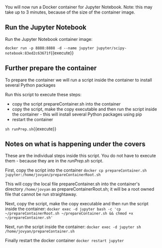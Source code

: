 You will now run a Docker container for Jupyter Notebook. Note: this may take up to 3 minutes, because of the size of the container image.

## Run the Jupyter Notebook 

Run the Jupyter Notebook container image:

`docker run -p 8888:8888 -d --name jupyter jupyter/scipy-notebook:83ed2c63671f`{{execute}}

## Further prepare the container
To prepare the container we will run a script inside the container to install several Python packages

Run this script to execute these steps:
* copy the script prepareContainer.sh into the container
* copy the script, make the copy executable and then run the script inside the container - this will install several Python packages using pip
* restart the container

`sh runPrep.sh`{{execute}}

## Notes on what is happening under the covers
These are the individual steps inside this script. You do not have to execute them - because they are in the *runPrep.sh* script.

First, copy the script into the container
`docker cp prepareContainer.sh jupyter:/home/jovyan/prepareContainerRoot.sh`

This will copy the local file prepareContainer.sh into the container's directory `/home/jovyan` as prepareContainerRoot.sh; it will be a root owned file that cannot be run straightaway.

Next, copy the script, make the copy executable and then run the script inside the container:
`docker exec -d jupyter bash -c 'cp ~/prepareContainerRoot.sh ~/prepareContainer.sh && chmod +x ~/prepareContainer.sh'`

Next, run the script inside the container:
`docker exec -d jupyter sh /home/jovyan/prepareContainer.sh`

Finally restart the docker container
`docker restart jupyter`